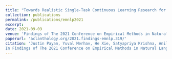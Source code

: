 ```yaml
---
title: "Towards Realistic Single-Task Continuous Learning Research for NER"
collection: publications
permalink: /publications/emnlp2021
excerpt: 
date: 2021-09-09
venue: 'Findings of The 2021 Conference on Empirical Methods in Natural Language Processing'
paperurl: 'aclanthology.org/2021.findings-emnlp.319/'
citation: 'Justin Payan, Yuval Merhav, He Xie, Satyapriya Krishna, Anil Ramakrishna, Mukund Sridhar and Rahul Gupta. Towards Realistic Single-Task Continuous Learning Research for NER. 
In Findings of The 2021 Conference on Empirical Methods in Natural Language Processing.'
---
```

